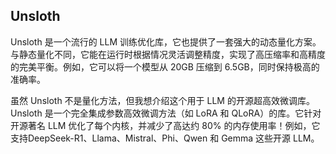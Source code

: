 ## Unsloth

Unsloth 是一个流行的 LLM 训练优化库，它也提供了一套强大的动态量化方案。与静态量化不同，它能在运行时根据情况灵活调整精度，实现了高压缩率和高精度的完美平衡。例如，它可以将一个模型从 20GB 压缩到 6.5GB，同时保持极高的准确率。

虽然 Unsloth 不是量化方法，但我想介绍这个用于 LLM 的开源超高效微调库。Unsloth 是一个完全集成参数高效微调方法（如 LoRA 和 QLoRA）的库。它针对开源著名 LLM 优化了每个内核，并减少了高达约 80% 的内存使用率！例如，它支持DeepSeek-R1、Llama、Mistral、Phi、Qwen 和 Gemma 这些开源 LLM。